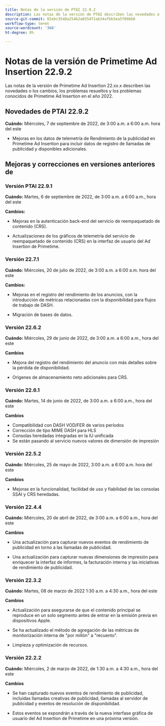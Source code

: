 ```yaml
---
title: Notas de la versión de PTAI 22.9.2
description: Las notas de la versión de PTAI describen las novedades o los cambios, los problemas resueltos y conocidos en Primetime Ad Insertion en el año 2022.
source-git-commit: 02ebc3548a254b2a6554f1ab34afbb3ea5f09bb8
workflow-type: tm+mt
source-wordcount: '368'
ht-degree: 0%

---
```


# Notas de la versión de Primetime Ad Insertion 22.9.2

Las notas de la versión de Primetime Ad Insertion 22.xx.x describen las novedades o los cambios, los problemas resueltos y los problemas conocidos de Primetime Ad Insertion en el año 2022.

## Novedades de PTAI 22.9.2

**Cuándo:** Miércoles, 7 de septiembre de 2022, de 3:00 a.m. a 6:00 a.m. hora del este

* Mejoras en los datos de telemetría de Rendimiento de la publicidad en Primetime Ad Insertion para incluir datos de registro de llamadas de publicidad y disponibles adicionales.

## Mejoras y correcciones en versiones anteriores de

### Versión PTAI 22.9.1

**Cuándo:** Martes, 6 de septiembre de 2022, de 3:00 a.m. a 6:00 a.m., hora del este

**Cambios:**

* Mejoras en la autenticación back-end del servicio de reempaquetado de contenido (CRS).

* Actualizaciones de los gráficos de telemetría del servicio de reempaquetado de contenido (CRS) en la interfaz de usuario del Ad Insertion de Primetime.

### Versión 22.7.1

**Cuándo:** Miércoles, 20 de julio de 2022, de 3:00 a.m. a 6:00 a.m. hora del este

**Cambios:**

* Mejoras en el registro del rendimiento de los anuncios, con la introducción de métricas relacionadas con la disponibilidad para flujos de trabajo de DASH.

* Migración de bases de datos.

### Versión 22.6.2

**Cuándo:** Miércoles, 29 de junio de 2022, de 3:00 a.m. a 6:00 a.m., hora del este

**Cambios**

* Mejora del registro del rendimiento del anuncio con más detalles sobre la pérdida de disponibilidad.

* Orígenes de almacenamiento neto adicionales para CRS.

### Versión 22.6.1

**Cuándo:** Martes, 14 de junio de 2022, de 3:00 a.m. a 6:00 a.m., hora del este

**Cambios**

* Compatibilidad con DASH VOD/FER de varios períodos
* Corrección de tipo MIME DASH para HLS
* Consolas heredadas integradas en la IU unificada
* Se están pasando al servicio nuevos valores de dimensión de impresión

### Versión 22.5.2

**Cuándo:** Miércoles, 25 de mayo de 2022, 3:00 a.m. a 6:00 a.m. hora del este

**Cambios**

* Mejoras en la funcionalidad, facilidad de uso y fiabilidad de las consolas SSAI y CRS heredadas.

### Versión 22.4.4

**Cuándo:** Miércoles, 20 de abril de 2022, de 3:00 a.m. a 6:00 a.m., hora del este

**Cambios**

* Una actualización para capturar nuevos eventos de rendimiento de publicidad en torno a las llamadas de publicidad.

* Una actualización para capturar nuevas dimensiones de impresión para enriquecer la interfaz de informes, la facturación interna y las iniciativas de rendimiento de publicidad.

### Versión 22.3.2

**Cuándo:** Martes, 08 de marzo de 2022 1:30 a.m. a 4:30 a.m., hora del este

**Cambios**

* Actualización para asegurarse de que el contenido principal se reproduce en un solo segmento antes de entrar en la emisión previa en dispositivos Apple.

* Se ha actualizado el método de agregación de las métricas de monitorización interna de &quot;por millón&quot; a &quot;recuento&quot;.

* Limpieza y optimización de recursos.

### Versión 22.2.2

**Cuándo:** Miércoles, 2 de marzo de 2022, de 1:30 a.m. a 4:30 a.m., hora del este

**Cambios**

* Se han capturado nuevos eventos de rendimiento de publicidad, incluidas llamadas creativas de publicidad, llamadas al servidor de publicidad y eventos de resolución de disponibilidad.

* Estos eventos se expondrán a través de la nueva interfase gráfica de usuario del Ad Insertion de Primetime en una próxima versión.
